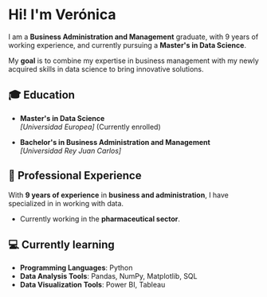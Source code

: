 # Hi! I'm Verónica 

I am a **Business Administration and Management** graduate, with 9 years of working experience, and currently pursuing a **Master's in Data Science**.

My **goal** is to combine my expertise in business management with my newly acquired skills in data science to bring innovative solutions.

## 🎓 Education

- **Master's in Data Science**  
  *[Universidad Europea]* (Currently enrolled)

- **Bachelor's in Business Administration and Management**  
  *[Universidad Rey Juan Carlos]*

## 💼 Professional Experience

With **9 years of experience** in **business and administration**, I have specialized in in working with data. 

- Currently working in the **pharmaceutical sector**.

## 💻 Currently learning
- **Programming Languages**: Python
- **Data Analysis Tools**: Pandas, NumPy, Matplotlib, SQL
- **Data Visualization Tools**: Power BI, Tableau
